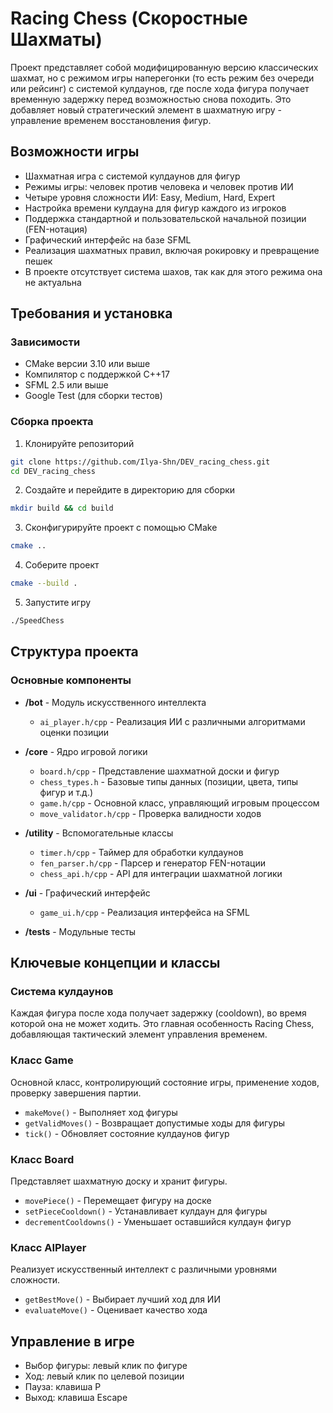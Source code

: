 # Racing Chess (Скоростные Шахматы)

Проект представляет собой модифицированную версию классических шахмат, но с режимом игры наперегонки (то есть режим без очереди или рейсинг) с системой кулдаунов, где после хода фигура получает временную задержку перед возможностью снова походить. Это добавляет новый стратегический элемент в шахматную игру - управление временем восстановления фигур.

## Возможности игры

- Шахматная игра с системой кулдаунов для фигур
- Режимы игры: человек против человека и человек против ИИ
- Четыре уровня сложности ИИ: Easy, Medium, Hard, Expert
- Настройка времени кулдауна для фигур каждого из игроков
- Поддержка стандартной и пользовательской начальной позиции (FEN-нотация)
- Графический интерфейс на базе SFML
- Реализация шахматных правил, включая рокировку и превращение пешек
- В проекте отсутствует система шахов, так как для этого режима она не актуальна

## Требования и установка

### Зависимости
- CMake версии 3.10 или выше
- Компилятор с поддержкой C++17
- SFML 2.5 или выше
- Google Test (для сборки тестов)

### Сборка проекта

1. Клонируйте репозиторий
```bash
git clone https://github.com/Ilya-Shn/DEV_racing_chess.git
cd DEV_racing_chess
```

2. Создайте и перейдите в директорию для сборки
```bash
mkdir build && cd build
```

3. Сконфигурируйте проект с помощью CMake
```bash
cmake ..
```

4. Соберите проект
```bash
cmake --build .
```

5. Запустите игру
```bash
./SpeedChess
```

## Структура проекта

### Основные компоненты

- **/bot** - Модуль искусственного интеллекта
    - `ai_player.h/cpp` - Реализация ИИ с различными алгоритмами оценки позиции

- **/core** - Ядро игровой логики
    - `board.h/cpp` - Представление шахматной доски и фигур
    - `chess_types.h` - Базовые типы данных (позиции, цвета, типы фигур и т.д.)
    - `game.h/cpp` - Основной класс, управляющий игровым процессом
    - `move_validator.h/cpp` - Проверка валидности ходов

- **/utility** - Вспомогательные классы
    - `timer.h/cpp` - Таймер для обработки кулдаунов
    - `fen_parser.h/cpp` - Парсер и генератор FEN-нотации
    - `chess_api.h/cpp` - API для интеграции шахматной логики

- **/ui** - Графический интерфейс
    - `game_ui.h/cpp` - Реализация интерфейса на SFML

- **/tests** - Модульные тесты

## Ключевые концепции и классы

### Система кулдаунов
Каждая фигура после хода получает задержку (cooldown), во время которой она не может ходить. Это главная особенность Racing Chess, добавляющая тактический элемент управления временем.

### Класс Game
Основной класс, контролирующий состояние игры, применение ходов, проверку завершения партии.
- `makeMove()` - Выполняет ход фигуры
- `getValidMoves()` - Возвращает допустимые ходы для фигуры
- `tick()` - Обновляет состояние кулдаунов фигур

### Класс Board
Представляет шахматную доску и хранит фигуры.
- `movePiece()` - Перемещает фигуру на доске
- `setPieceCooldown()` - Устанавливает кулдаун для фигуры
- `decrementCooldowns()` - Уменьшает оставшийся кулдаун фигур

### Класс AIPlayer
Реализует искусственный интеллект с различными уровнями сложности.
- `getBestMove()` - Выбирает лучший ход для ИИ
- `evaluateMove()` - Оценивает качество хода


## Управление в игре
- Выбор фигуры: левый клик по фигуре
- Ход: левый клик по целевой позиции
- Пауза: клавиша P
- Выход: клавиша Escape
